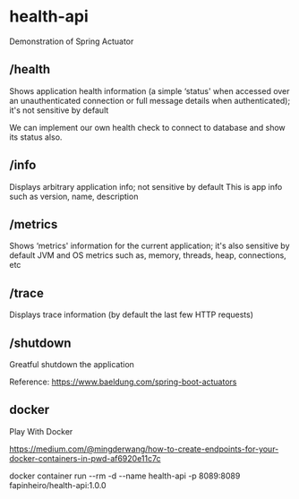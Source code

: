 # health-api
Demonstration of Spring Actuator

## /health 
Shows application health information (a simple ‘status' when accessed over an unauthenticated connection or full message details when authenticated); it's not sensitive by default

We can implement our own health check to connect to database and show its status also.

## /info 
Displays arbitrary application info; not sensitive by default
This is app info such as version, name, description

## /metrics 
Shows ‘metrics' information for the current application; it's also sensitive by default
JVM and OS metrics such as, memory, threads, heap, connections, etc

## /trace 
Displays trace information (by default the last few HTTP requests)

## /shutdown
Greatful shutdown the application

Reference: https://www.baeldung.com/spring-boot-actuators

## docker

Play With Docker

https://medium.com/@mingderwang/how-to-create-endpoints-for-your-docker-containers-in-pwd-af6920e11c7c

docker container run --rm -d --name health-api -p 8089:8089 fapinheiro/health-api:1.0.0